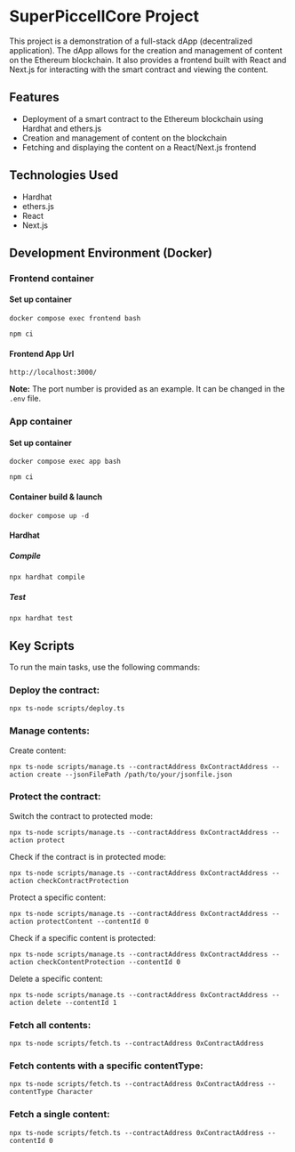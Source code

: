 # SuperPiccellCore Project

This project is a demonstration of a full-stack dApp (decentralized application). The dApp allows for the creation and management of content on the Ethereum blockchain. It also provides a frontend built with React and Next.js for interacting with the smart contract and viewing the content.

## Features

- Deployment of a smart contract to the Ethereum blockchain using Hardhat and ethers.js
- Creation and management of content on the blockchain
- Fetching and displaying the content on a React/Next.js frontend

## Technologies Used

- Hardhat
- ethers.js
- React
- Next.js


## Development Environment (Docker)

### Frontend container

#### Set up container

```shell
docker compose exec frontend bash
```

```shell
npm ci
```

#### Frontend App Url

`http://localhost:3000/`

**Note:** The port number is provided as an example. It can be changed in the `.env` file.

### App container

#### Set up container

```shell
docker compose exec app bash
```

```shell
npm ci
```

#### Container build & launch

```shell
docker compose up -d
```

#### Hardhat

##### Compile

```shell
npx hardhat compile
```

##### Test

```shell
npx hardhat test
```


## Key Scripts

To run the main tasks, use the following commands:

### Deploy the contract:

```shell
npx ts-node scripts/deploy.ts
```

### Manage contents:

Create content:

```shell
npx ts-node scripts/manage.ts --contractAddress 0xContractAddress --action create --jsonFilePath /path/to/your/jsonfile.json
```

### Protect the contract:

Switch the contract to protected mode:

```shell
npx ts-node scripts/manage.ts --contractAddress 0xContractAddress --action protect
```

Check if the contract is in protected mode:

```shell
npx ts-node scripts/manage.ts --contractAddress 0xContractAddress --action checkContractProtection
```

Protect a specific content:

```shell
npx ts-node scripts/manage.ts --contractAddress 0xContractAddress --action protectContent --contentId 0
```

Check if a specific content is protected:

```shell
npx ts-node scripts/manage.ts --contractAddress 0xContractAddress --action checkContentProtection --contentId 0
```

Delete a specific content:

```shell
npx ts-node scripts/manage.ts --contractAddress 0xContractAddress --action delete --contentId 1
```

### Fetch all contents:

```shell
npx ts-node scripts/fetch.ts --contractAddress 0xContractAddress
```

### Fetch contents with a specific contentType:

```shell
npx ts-node scripts/fetch.ts --contractAddress 0xContractAddress --contentType Character
```

### Fetch a single content:

```shell
npx ts-node scripts/fetch.ts --contractAddress 0xContractAddress --contentId 0
```
